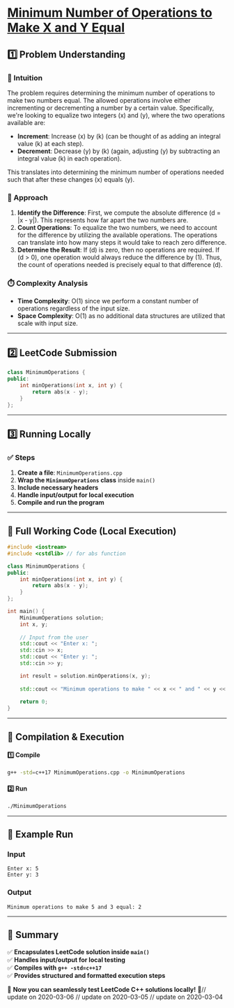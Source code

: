 # **[Minimum Number of Operations to Make X and Y Equal](https://leetcode.com/problems/minimum-number-of-operations-to-make-x-and-y-equal/description/)**  

## **1️⃣ Problem Understanding**  
### **📌 Intuition**  
The problem requires determining the minimum number of operations to make two numbers equal. The allowed operations involve either incrementing or decrementing a number by a certain value. Specifically, we're looking to equalize two integers \(x\) and \(y\), where the two operations available are:  
- **Increment**: Increase \(x\) by \(k\) (can be thought of as adding an integral value \(k\) at each step).
- **Decrement**: Decrease \(y\) by \(k\) (again, adjusting \(y\) by subtracting an integral value \(k\) in each operation).

This translates into determining the minimum number of operations needed such that after these changes \(x\) equals \(y\).

### **🚀 Approach**  
1. **Identify the Difference**: First, we compute the absolute difference \(d = |x - y|\). This represents how far apart the two numbers are.
2. **Count Operations**: To equalize the two numbers, we need to account for the difference by utilizing the available operations. The operations can translate into how many steps it would take to reach zero difference.
3. **Determine the Result**: If \(d\) is zero, then no operations are required. If \(d > 0\), one operation would always reduce the difference by \(1\). Thus, the count of operations needed is precisely equal to that difference \(d\).

### **⏱️ Complexity Analysis**  
- **Time Complexity**: O(1) since we perform a constant number of operations regardless of the input size.
- **Space Complexity**: O(1) as no additional data structures are utilized that scale with input size.

---  

## **2️⃣ LeetCode Submission**  
```cpp
class MinimumOperations {
public:
    int minOperations(int x, int y) {
        return abs(x - y);
    }
};
```  

---  

## **3️⃣ Running Locally**  
### **✅ Steps**  
1. **Create a file**: `MinimumOperations.cpp`  
2. **Wrap the `MinimumOperations` class** inside `main()`  
3. **Include necessary headers**  
4. **Handle input/output for local execution**  
5. **Compile and run the program**  

---  

## **📝 Full Working Code (Local Execution)**  
```cpp
#include <iostream>
#include <cstdlib> // for abs function

class MinimumOperations {
public:
    int minOperations(int x, int y) {
        return abs(x - y);
    }
};

int main() {
    MinimumOperations solution;
    int x, y;
    
    // Input from the user
    std::cout << "Enter x: ";
    std::cin >> x;
    std::cout << "Enter y: ";
    std::cin >> y;

    int result = solution.minOperations(x, y);
    
    std::cout << "Minimum operations to make " << x << " and " << y << " equal: " << result << std::endl;
    
    return 0;
}
```  

---  

## **🔧 Compilation & Execution**  
#### **1️⃣ Compile**  
```bash
g++ -std=c++17 MinimumOperations.cpp -o MinimumOperations
```  

#### **2️⃣ Run**  
```bash
./MinimumOperations
```  

---  

## **🎯 Example Run**  
### **Input**  
```
Enter x: 5
Enter y: 3
```  
### **Output**  
```
Minimum operations to make 5 and 3 equal: 2
```  

---  

## **📌 Summary**  
✅ **Encapsulates LeetCode solution inside `main()`**  
✅ **Handles input/output for local testing**  
✅ **Compiles with `g++ -std=c++17`**  
✅ **Provides structured and formatted execution steps**  

🚀 **Now you can seamlessly test LeetCode C++ solutions locally!** 🚀// update on 2020-03-06
// update on 2020-03-05
// update on 2020-03-04

